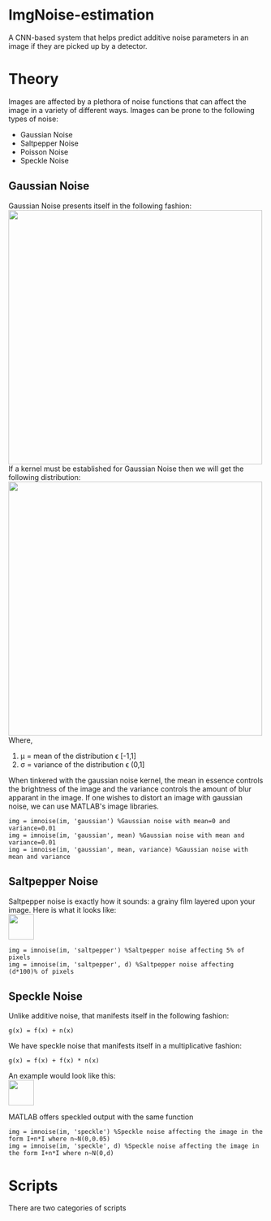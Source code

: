 # ImgNoise-estimation
A CNN-based system that helps predict additive noise parameters in an image if they are picked up by a detector.

# Theory

Images are affected by a plethora of noise functions that can affect the image in a variety of different ways. Images can be prone to the following types of noise:<br>

<ul>
  <li> Gaussian Noise </li>
  <li> Saltpepper Noise </li>
  <li> Poisson Noise </li>
  <li> Speckle Noise </li>
</ul>
  
## Gaussian Noise

Gaussian Noise presents itself in the following fashion:<br>
<img src="https://www.gergltd.com/cse486/project2/GaussianNoise.jpg" style="width: 500px; max-width: 100%; height: auto" />
<br>
If a kernel must be established for Gaussian Noise then we will get the following distribution:<br>
<img src="https://lh3.googleusercontent.com/proxy/9MtB1mofK0AvWAiJdnkwZYdwzJ3ukcZUyBy-hb6ID1c4nJCfDv_CxVrzByS1WQOStJ8dwPC-czcXUA8PGU9VVzHq-UxUG48u-bBRcrAuMRjfKkbp8MNRtQRn6LzYhUJBXQ3yYC8ChvtMYoPYZQ" style="width: 500px; max-width: 100%; height: auto" />
<br>
Where, 
<ol>
  <li> μ = mean of the distribution ϵ [-1,1] </li>
  <li> σ = variance of the distribution ϵ (0,1] </li>
</ol>

When tinkered with the gaussian noise kernel, the mean in essence controls the brightness of the image and the variance controls the amount of blur apparant in the image. If one wishes to distort an image with gaussian noise, we can use MATLAB's image libraries.

```
img = imnoise(im, 'gaussian') %Gaussian noise with mean=0 and variance=0.01
img = imnoise(im, 'gaussian', mean) %Gaussian noise with mean and variance=0.01
img = imnoise(im, 'gaussian', mean, variance) %Gaussian noise with mean and variance
```

## Saltpepper Noise

Saltpepper noise is exactly how it sounds: a grainy film layered upon your image. Here is what it looks like:<br>
<img src="https://www.researchgate.net/profile/Johan_Van_Niekerk/publication/342314824/figure/fig17/AS:904178192883724@1592584288403/Lena-image-with-dierent-levels-of-salt-pepper-noise-added_Q320.jpg" style="width: 50px; max-width: 100%; height: auto" />
<br>

```
img = imnoise(im, 'saltpepper') %Saltpepper noise affecting 5% of pixels
img = imnoise(im, 'saltpepper', d) %Saltpepper noise affecting (d*100)% of pixels
```

## Speckle Noise

Unlike additive noise, that manifests itself in the following fashion:

```
g(x) = f(x) + n(x)
```
We have speckle noise that manifests itself in a multiplicative fashion:

```
g(x) = f(x) + f(x) * n(x)
```

An example would look like this:<br>
<img src="https://www.researchgate.net/profile/Shuxia_Li3/publication/267810176/figure/fig1/AS:616356856741907@1523962334754/Fig1-original-image-Fig2-speckle-noise-image.png" style="width: 50px; max-width: 100%; height: auto" />
<br>

MATLAB offers speckled output with the same function

```
img = imnoise(im, 'speckle') %Speckle noise affecting the image in the form I+n*I where n~N(0,0.05)
img = imnoise(im, 'speckle', d) %Speckle noise affecting the image in the form I+n*I where n~N(0,d)
```

# Scripts

There are two categories of scripts

